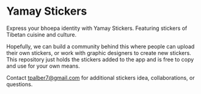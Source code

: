 # Yamay Stickers
Express your bhoepa identity with Yamay Stickers. Featuring stickers of Tibetan cuisine and culture.

Hopefully, we can build a community behind this where people can upload their own stickers, or work with graphic designers to create new stickers.
This repository just holds the stickers added to the app and is free to copy and use for your own means.

Contact tpalber7@gmail.com for additional stickers idea, collaborations, or questions.
